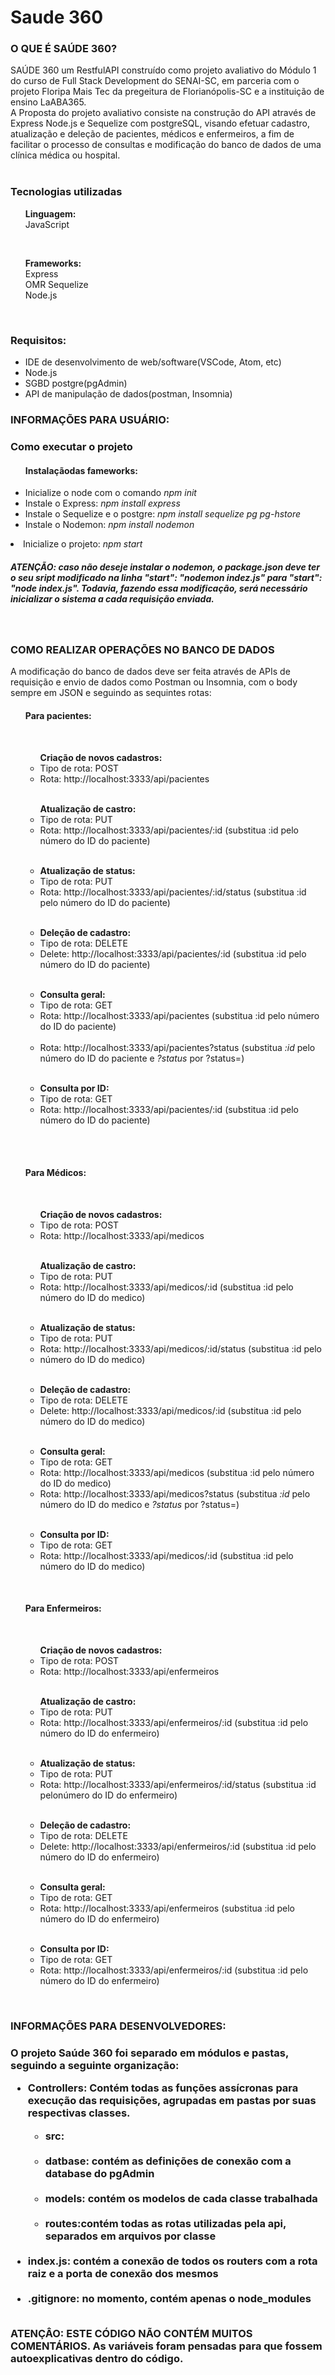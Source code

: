 # Saude 360

<h3><b>O QUE É SAÚDE 360?</b></h3>
SAÚDE 360 um RestfulAPI construído como projeto avaliativo do Módulo 1 do curso de Full Stack Development do SENAI-SC, em parceria com o projeto Floripa Mais Tec da pregeitura de Florianópolis-SC e a instituição de ensino LaABA365. <br>
A Proposta do projeto avaliativo consiste na construção do API através de Express Node.js e Sequelize com postgreSQL, visando efetuar cadastro, atualização e deleção de pacientes, médicos e enfermeiros, a fim de facilitar o processo de consultas e modificação do banco de dados de uma clínica médica ou hospital.<br>
<br>

<h3>Tecnologias utilizadas</h3>

<ul><b>Linguagem:</b><br>
<il>JavaScript</il></ul><br>

<ul><b>Frameworks:</b><br>
<il>Express</il><br>
<il>OMR Sequelize</il><br>
<il>Node.js</il></ul><br>

<h3>Requisitos:</h3>
<ul><li>IDE de desenvolvimento de web/software(VSCode, Atom, etc)</li>
<li>Node.js</li>
<li>SGBD postgre(pgAdmin)</li>
<li>API de manipulação de dados(postman, Insomnia)</li>
</ul>

<h3>INFORMAÇÕES PARA USUÁRIO:</h3>

<h3>Como executar o projeto</h3>
<ul><h4>Instalaçãodas fameworks:</h4>
<li>Inicialize o node com o comando <i>npm init</i></li> 
<li>Instale o Express: <i>npm install express</i></li>
<li>Instale o Sequelize e o postgre: <i>npm install sequelize pg pg-hstore</i></li>
<li>Instale o Nodemon: <i>npm install nodemon</i></li></ul>
<li>Inicialize o projeto: <i>npm start</i></li></ul>

<h5>ATENÇÃO: caso não deseje instalar o nodemon, o package.json deve ter o seu sript modificado na linha "start": "nodemon indez.js" para "start": "node index.js". Todavia, fazendo essa modificação, será necessário inicializar o sistema a cada requisição enviada.</h5>

<br>
<h3><b>COMO REALIZAR OPERAÇÕES NO BANCO DE DADOS</b></h3>
A modificação do banco de dados deve ser feita através de APIs de requisição e envio de dados como Postman ou Insomnia, com o body sempre em JSON e seguindo as sequintes rotas:
<br>

<ul><h4><b>Para pacientes:</b></h4><br>
<ul><b>Criação de novos cadastros:</b><br>
<li>Tipo de rota: POST<br></li>
<li>Rota: http://localhost:3333/api/pacientes </li></ul><br>
<ul><b>Atualização de castro:</b><br>
<li>Tipo de rota: PUT</li>
<li>Rota: http://localhost:3333/api/pacientes/:id (substitua :id pelo número do ID do paciente)</li></ul><br>
<ul><li><b>Atualização de status:</b><br>
<li>Tipo de rota: PUT<br></li>
<li>Rota: http://localhost:3333/api/pacientes/:id/status (substitua :id pelo número do ID do paciente)</li></ul><br>
<ul><li><b>Deleção de cadastro:</b><br></li>
<li>Tipo de rota: DELETE<br></li>
<li>Delete: http://localhost:3333/api/pacientes/:id (substitua :id pelo número do ID do paciente)</li></ul><br>
<ul><li><b>Consulta geral:</b><br></li>
<li>Tipo de rota: GET<br></li>
<li>Rota: http://localhost:3333/api/pacientes (substitua :id pelo número do ID do paciente)</li> <br>
<li>Rota: http://localhost:3333/api/pacientes?status (substitua <i>:id</i> pelo número do ID do paciente e <i>?status</i> por ?status=<status atual>)</li> </ul><br>
<ul><li><b>Consulta por ID:</b><br></li>
<li>Tipo de rota: GET<br></li>
<li>Rota: http://localhost:3333/api/pacientes/:id (substitua :id pelo número do ID do paciente)</li></ul></ul><br>
<br>

<ul><h4><b>Para Médicos:</b></h4><br>
<ul><b>Criação de novos cadastros:</b><br>
<li>Tipo de rota: POST<br></li>
<li>Rota: http://localhost:3333/api/medicos </li></ul><br>
<ul><b>Atualização de castro:</b><br>
<li>Tipo de rota: PUT</li>
<li>Rota: http://localhost:3333/api/medicos/:id (substitua :id pelo número do ID do medico)</li></ul><br>
<ul><li><b>Atualização de status:</b><br>
<li>Tipo de rota: PUT<br>
<li>Rota: http://localhost:3333/api/medicos/:id/status (substitua :id pelo <li>número do ID do medico)</ul><br>
<ul><li><b>Deleção de cadastro:</b><br>
<li>Tipo de rota: DELETE<br>
<li>Delete: http://localhost:3333/api/medicos/:id (substitua :id pelo número do ID do medico)</ul><br></li>
<ul><li><b>Consulta geral:</b><br>
<li>Tipo de rota: GET<br>
<li>Rota: http://localhost:3333/api/medicos (substitua :id pelo número do ID do medico)<br></li>
<li>Rota: http://localhost:3333/api/medicos?status (substitua <i>:id</i> pelo número do ID do medico e <i>?status</i> por ?status=<status atual>)</li></ul> <br>
<ul><li><b>Consulta por ID:</b><br>
<li>Tipo de rota: GET<br>
<li>Rota: http://localhost:3333/api/medicos/:id (substitua :id pelo número do ID do medico)</li></ul></ul><br>


<ul><h4><b>Para Enfermeiros:</b></h4><br>
<ul><b>Criação de novos cadastros:</b><br>
<li>Tipo de rota: POST<br></li>
<li>Rota: http://localhost:3333/api/enfermeiros </li></ul><br>
<ul><b>Atualização de castro:</b><br>
<li>Tipo de rota: PUT</li>
<li>Rota: http://localhost:3333/api/enfermeiros/:id (substitua :id pelo número do ID do enfermeiro)</li></ul><br>
<ul><li><b>Atualização de status:</b><br>
<li>Tipo de rota: PUT<br>
<li>Rota: http://localhost:3333/api/enfermeiros/:id/status (substitua :id pelonúmero do ID do enfermeiro)</ul><br>
<ul><li><b>Deleção de cadastro:</b><br>
<li>Tipo de rota: DELETE<br>
<li>Delete: http://localhost:3333/api/enfermeiros/:id (substitua :id pelo número do ID do enfermeiro)</ul><br></li>
<ul><li><b>Consulta geral:</b><br>
<li>Tipo de rota: GET<br>
<li>Rota: http://localhost:3333/api/enfermeiros (substitua :id pelo número do ID do enfermeiro)</li></ul> <br>
<ul><li><b>Consulta por ID:</b><br>
<li>Tipo de rota: GET<br>
<li>Rota: http://localhost:3333/api/enfermeiros/:id (substitua :id pelo número do ID do enfermeiro)</li></ul></ul><br>


<h3>INFORMAÇÕES PARA DESENVOLVEDORES:<h3>

O projeto Saúde 360 foi separado em módulos e pastas, seguindo a seguinte organização:
<ul>
<li><b>Controllers:</b> Contém todas as funções assícronas para execução das requisições, agrupadas em pastas por suas respectivas classes.</li>
<ul><li><b>src:</b></li><br>
<li><b>datbase:</b> contém as definições de conexão com a database do pgAdmin</li><br>
<li><b>models: </b>contém os modelos de cada classe trabalhada</li><br>
<li><b>routes:</b>contém todas as rotas utilizadas pela api, separados em arquivos por classe</li></ul><br>
<li><b>index.js: contém a conexão de todos os routers com a rota raiz e a porta de conexão dos mesmos</b></li><br>
<li><b>.gitignore: </b>no momento, contém apenas o node_modules</li><br>
</ul>

ATENÇÂO: ESTE CÓDIGO NÃO CONTÉM MUITOS COMENTÁRIOS. As variáveis foram pensadas para que fossem autoexplicativas dentro do código.
